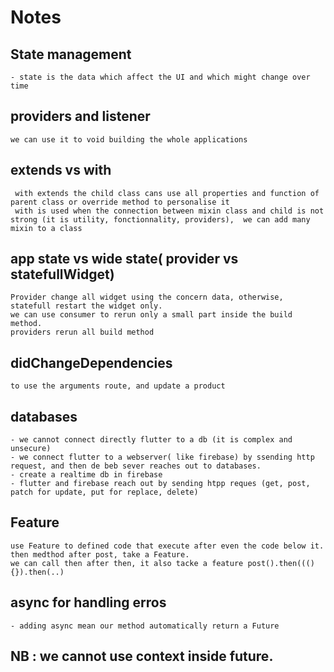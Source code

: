 # Notes

## State management 
    - state is the data which affect the UI and which might change over time
## providers and listener
    we can use it to void building the whole applications
## extends vs with
     with extends the child class cans use all properties and function of parent class or override method to personalise it
     with is used when the connection between mixin class and child is not strong (it is utility, fonctionnality, providers),  we can add many mixin to a class 
## app state vs wide state( provider vs statefullWidget)
    Provider change all widget using the concern data, otherwise, statefull restart the widget only.
    we can use consumer to rerun only a small part inside the build method.
    providers rerun all build method
## didChangeDependencies
    to use the arguments route, and update a product
## databases
    - we cannot connect directly flutter to a db (it is complex and unsecure)
    - we connect flutter to a webserver( like firebase) by ssending http request, and then de beb sever reaches out to databases.
    - create a realtime db in firebase
    - flutter and firebase reach out by sending htpp reques (get, post, patch for update, put for replace, delete)
## Feature
    use Feature to defined code that execute after even the code below it.
    then medthod after post, take a Feature.
    we can call then after then, it also tacke a feature post().then(((){}).then(..)
## async for handling erros
    - adding async mean our method automatically return a Future
## NB : we cannot use context inside future.